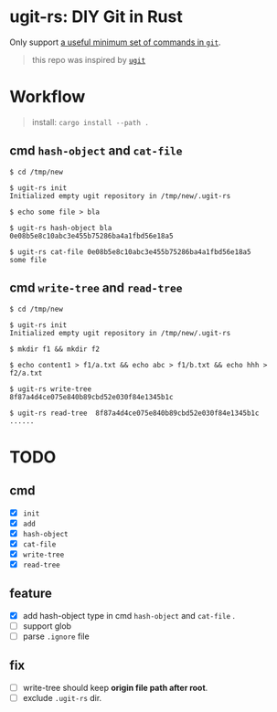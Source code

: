 # ugit-rs: DIY Git in Rust

Only support [a useful minimum set of commands in `git`](https://github.com/git/git/blob/master/Documentation/giteveryday.txt).

> this repo was inspired by [`ugit`](https://www.leshenko.net/p/ugit/#)


# Workflow

> install: `cargo install --path .`

## cmd `hash-object` and `cat-file`

```shell
$ cd /tmp/new

$ ugit-rs init
Initialized empty ugit repository in /tmp/new/.ugit-rs

$ echo some file > bla

$ ugit-rs hash-object bla
0e08b5e8c10abc3e455b75286ba4a1fbd56e18a5

$ ugit-rs cat-file 0e08b5e8c10abc3e455b75286ba4a1fbd56e18a5
some file
```

## cmd `write-tree` and `read-tree`

```shell
$ cd /tmp/new

$ ugit-rs init
Initialized empty ugit repository in /tmp/new/.ugit-rs

$ mkdir f1 && mkdir f2

$ echo content1 > f1/a.txt && echo abc > f1/b.txt && echo hhh > f2/a.txt 

$ ugit-rs write-tree
8f87a4d4ce075e840b89cbd52e030f84e1345b1c

$ ugit-rs read-tree  8f87a4d4ce075e840b89cbd52e030f84e1345b1c
......
```

# TODO

## cmd

- [x] `init`
- [x] `add`
- [x] `hash-object`
- [x] `cat-file`
- [x] `write-tree`
- [x] `read-tree`

## feature

- [x] add hash-object type in cmd `hash-object` and `cat-file` .  
- [ ] support glob
- [ ] parse `.ignore` file

## fix

- [ ] write-tree should keep **origin file path after root**.
- [ ] exclude `.ugit-rs` dir.
